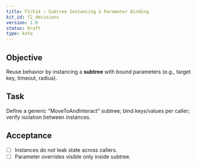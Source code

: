 ```yaml
---
title: F2/k14 — Subtree Instancing & Parameter Binding
kit_id: f2_decisions
version: 1.0
status: Draft
type: kata
---
```

## Objective
Reuse behavior by instancing a **subtree** with bound parameters (e.g., target key, timeout, radius).
## Task
Define a generic "MoveToAndInteract" subtree; bind keys/values per caller; verify isolation between instances.
## Acceptance
- [ ] Instances do not leak state across callers.
- [ ] Parameter overrides visible only inside subtree.